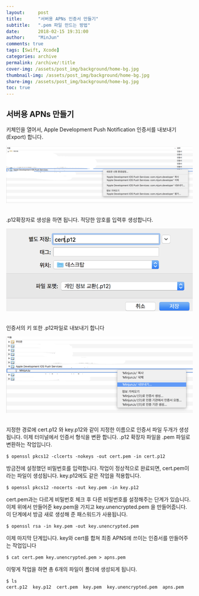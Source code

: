 ```yaml
---
layout:     post
title:      "서버용 APNs 인증서 만들기"
subtitle:   ".pem 파일 만드는 방법"
date:       2018-02-15 19:31:00
author:     "MinJun"
comments: true 
tags: [Swift, Xcode]
categories: archive
permalink: /archive/:title
cover-img: /assets/post_img/background/home-bg.jpg
thumbnail-img: /assets/post_img/background/home-bg.jpg
share-img: /assets/post_img/background/home-bg.jpg
toc: true
---
```


## 서버용 APNs 만들기

키체인을 열어서, Apple Development Push Notification 인증서를 내보내기(Export) 합니다.  <br>

<center><img src="/assets/post_img/posts/APNs.png" width="700"></center> <br> 


.p12확장자로 생성을 하면 됩니다. 적당한 암호를 입력후 생성합니다.  <br>

<center><img src="/assets/post_img/posts/APNs-1.png" width="700"></center> <br> 

인증서의 키 또한 .p12파일로 내보내기 합니다 <br>

<center><img src="/assets/post_img/posts/APNs-2.png" width="700"></center> <br> 

지정한 경로에 cert.p12 와 key.p12와 같이 지정한 이름으로 인증서 파일 두개가 생성됩니다. 이제 터미널에서 인증서 형식을 변환 합니다. .p12 확장자 파일을 .pem 파일로 변환하는 작업입니다. <br>

```
$ openssl pkcs12 -clcerts -nokeys -out cert.pem -in cert.p12
```

방금전에 설정했던 비밀번호를 입력합니다. 작업이 정상적으로 완료되면, cert.pem이라는 파일이 생성됩니다.
key.p12에도 같은 작업을 적용합니다. <br>

```
$ openssl pkcs12 -nocerts -out key.pem -in key.p12
``` 

cert.pem과는 다르게 비밀번호 체크 후 다른 비밀번호를 설정해주는 단계가 있습니다.
이제 위에서 만들어준 key.pem을 가지고 key.unencrypted.pem 을 만들어줍니다. 이 단계에서 방금 새로 생성해 준 패스워드가 사용됩니다. <br>

```
$ openssl rsa -in key.pem -out key.unencrypted.pem
```

이제 마지막 단계입니다. key와 cert를 합쳐 최종 APNS에 쓰이는 인증서를 만들어주는 작업입니다 <br>

```
$ cat cert.pem key.unencrypted.pem > apns.pem
``` 

이렇게 작업을 하면 총 6개의 파일이 폴더에 생성되게 됩니다. <br> 

```
$ ls
cert.p12  key.p12  cert.pem  key.pem  key.unencrypted.pem  apns.pem
```














